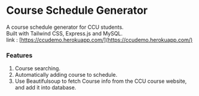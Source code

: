 # Course Schedule Generator
A course schedule generator for CCU students.<br/>
Built with Tailwind CSS, Express.js and MySQL.<br/>
link : [https://ccudemo.herokuapp.com/](https://ccudemo.herokuapp.com/)
### Features
1. Course searching.
2. Automatically adding course to schedule.
3. Use Beautifulsoup to fetch Course info from the CCU course website, and add it into database.
